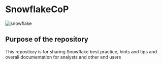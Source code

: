 # SnowflakeCoP

![snowflake](https://img.shields.io/badge/Snowflake-29B5E8?style=for-the-badge&logo=snowflake&logoColor=white)

## Purpose of the repository

This repository is for sharing Snowflake best practice, hints and tips and overall documentation for analysts and other end users
